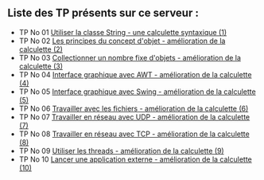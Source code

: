 ## Liste des TP présents sur ce serveur : ##
- TP No 01 [Utiliser la classe String - une calculette syntaxique (1)](sujets/tpjava01.md)
- TP No 02 [Les principes du concept d'objet - amélioration de la calculette (2)]()
- TP No 03 [Collectionner un nombre fixe d'objets - amélioration de la calculette (3)]()
- TP No 04 [Interface graphique avec AWT - amélioration de la calculette (4)]()
- TP No 05 [Interface graphique avec Swing - amélioration de la calculette (5)]()
- TP No 06 [Travailler avec les fichiers - amélioration de la calculette (6)]()
- TP No 07 [Travailler en réseau avec UDP - amélioration de la calculette (7)]()
- TP No 08 [Travailler en réseau avec TCP - amélioration de la calculette (8)]()
- TP No 09 [Utiliser les threads - amélioration de la calculette (9)]()
- TP No 10 [Lancer une application externe - amélioration de la calculette (10)]()
